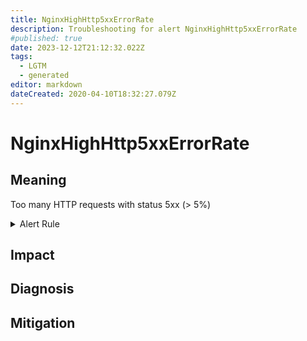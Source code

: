 ```yaml
---
title: NginxHighHttp5xxErrorRate
description: Troubleshooting for alert NginxHighHttp5xxErrorRate
#published: true
date: 2023-12-12T21:12:32.022Z
tags: 
  - LGTM
  - generated
editor: markdown
dateCreated: 2020-04-10T18:32:27.079Z
---
```


# NginxHighHttp5xxErrorRate

## Meaning
[//]: # "Short paragraph that explains what the alert means"
Too many HTTP requests with status 5xx (> 5%)

<details>
  <summary>Alert Rule</summary>

{{% rule "nginx/knyar-nginx-exporter.yml" "NginxHighHttp5xxErrorRate" %}}

{{% comment %}}

```yaml
alert: NginxHighHttp5xxErrorRate
expr: sum(rate(nginx_http_requests_total{status=~"^5.."}[1m])) / sum(rate(nginx_http_requests_total[1m])) * 100 > 5
for: 1m
labels:
    severity: critical
annotations:
    summary: Nginx high HTTP 5xx error rate (instance {{ $labels.instance }})
    description: |-
        Too many HTTP requests with status 5xx (> 5%)
          VALUE = {{ $value }}
          LABELS = {{ $labels }}
    runbook: https://github.com/srerun/prometheus-alerts/blob/main/content/runbooks/knyar-nginx-exporter/NginxHighHttp5xxErrorRate.md

```

{{% /comment %}}

</details>


## Impact
[//]: # "What could / will happen if the alert is not addressed"



## Diagnosis
[//]: # "Steps to take to identify the cause of the problem"



## Mitigation
[//]: # "The steps necessary to resolve the alert"
